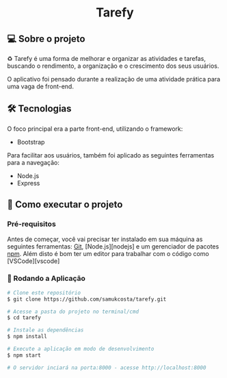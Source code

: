 <h1 align="center">
    Tarefy
</h1>

## 💻 Sobre o projeto

♻️ Tarefy é uma forma de melhorar e organizar as atividades e tarefas, buscando o rendimento, a organização e o crescimento dos seus usuários.

O aplicativo foi pensado durante a realização de uma atividade prática para uma vaga de front-end.

## 🛠 Tecnologias

O foco principal era a parte front-end, utilizando o framework:

- Bootstrap

Para facilitar aos usuários, também foi aplicado as seguintes ferramentas para a navegação:

- Node.js
- Express

## 🚀 Como executar o projeto


### Pré-requisitos

Antes de começar, você vai precisar ter instalado em sua máquina as seguintes ferramentas:
[Git](https://git-scm.com), [Node.js][nodejs] e um gerenciador de pacotes [npm](https://www.npmjs.com/get-npm). 
Além disto é bom ter um editor para trabalhar com o código como [VSCode][vscode]

### 🎲 Rodando a Aplicação

```bash
# Clone este repositório
$ git clone https://github.com/samukcosta/tarefy.git

# Acesse a pasta do projeto no terminal/cmd
$ cd tarefy

# Instale as dependências
$ npm install

# Execute a aplicação em modo de desenvolvimento
$ npm start

# O servidor inciará na porta:8000 - acesse http://localhost:8000
```
